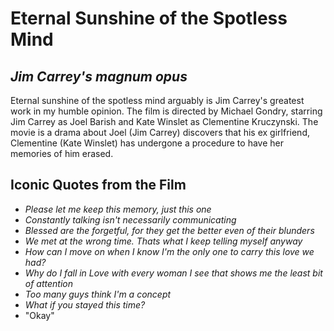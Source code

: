 # Eternal Sunshine of the Spotless Mind
*Jim Carrey's magnum opus*
---
Eternal sunshine of the spotless mind arguably is Jim Carrey's greatest work in my humble opinion. The film is directed by Michael Gondry, starring Jim Carrey as Joel Barish and Kate Winslet as Clementine Kruczynski. The movie is a drama about Joel (Jim Carrey) discovers that his ex girlfriend, Clementine (Kate Winslet) has undergone a procedure to have her memories of him erased. 

## Iconic Quotes from the Film
- *Please let me keep this memory, just this one*
- *Constantly talking isn't necessarily communicating*
- *Blessed are the forgetful, for they get the better even of their blunders*
- *We met at the wrong time. Thats what I keep telling myself anyway*
- *How can I move on when I know I'm the only one to carry this love we had?*
- *Why do I fall in Love with every woman I see that shows me the least bit of attention*
- *Too many guys think I'm a concept*
- *What if you stayed this time?*
- "Okay"
